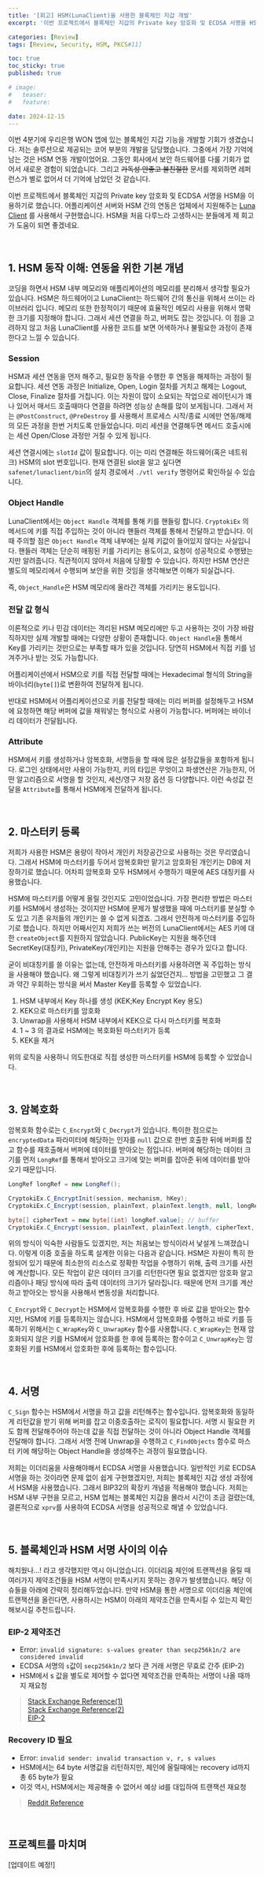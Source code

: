 ```yaml
---
title: '[회고] HSM(LunaClient)을 사용한 블록체인 지갑 개발'
excerpt: '이번 프로젝트에서 블록체인 지갑의 Private key 암호화 및 ECDSA 서명을 HSM을 이용하기로 했습니다. 어플리케이션 서버와 HSM 간의 연동은 업체에서 지원해주는 Luna Client 를 사용해서 구현했습니다.'

categories: [Review]
tags: [Review, Security, HSM, PKCS#11]

toc: true
toc_sticky: true
published: true

# image:
#   teaser:
#   feature: 

date: 2024-12-15
---
```


이번 4분기에 우리은행 WON 앱에 있는 블록체인 지갑 기능을 개발할 기회가 생겼습니다. 저는 솔루션으로 제공되는 코어 부분의 개발을 담당했습니다.
그중에서 가장 기억에 남는 것은 HSM 연동 개발이었어요. 그동안 회사에서 보안 하드웨어를 다룰 기회가 없어서 새로운 경험이 되었습니다.
그리고 ~~가독성 안좋고 불친절한~~ 문서를 제외하면 레퍼런스가 별로 없어서 더 기억에 남았던 것 같습니다.

이번 프로젝트에서 블록체인 지갑의 Private key 암호화 및 ECDSA 서명을 HSM을 이용하기로 했습니다.
어플리케이션 서버와 HSM 간의 연동은 업체에서 지원해주는 <u>Luna Client</u> 를 사용해서 구현했습니다. HSM을 처음 다루느라 고생하시는 분들에게 제 회고가 도움이 되면 좋겠네요.

<br>

## 1. HSM 동작 이해: 연동을 위한 기본 개념

코딩을 하면서 HSM 내부 메모리와 애플리케이션의 메모리를 분리해서 생각할 필요가 있습니다. HSM은 하드웨어이고 LunaClient는 하드웨어 간의 통신을 위해서 쓰이는 라이브러리 입니다. 메모리 또한 한정적이기 때문에 효율적인 메모리 사용을 위해서 명확한 크기를 지정해야 합니다. 그래서 세션 연결을 하고, 버퍼도 잡는 것입니다. 이 점을 고려하지 않고 처음 LunaClient를 사용한 코드를 보면 어색하거나 불필요한 과정이 존재한다고 느낄 수 있습니다.

### Session  
HSM과 세션 연동을 먼저 해주고, 필요한 동작을 수행한 후 연동을 해제하는 과정이 필요합니다.
세션 연동 과정은 Initialize, Open, Login 절차를 거치고 해제는 Logout, Close, Finalize 절차를 거칩니다. 이는 자원이 많이 소요되는 작업으로 레이턴시가 꽤나 있어서 매서드 호출때마다 연결을 하려면 성능상 손해를 많이 보게됩니다. 그래서 저는 `@PostConstruct`, `@PreDestroy` 를 사용해서 프로세스 시작/종료 시에만 연동/해제의 모든 과정을 한번 거치도록 만들었습니다. 미리 세션을 연결해두면 메서드 호출시에는 세션 Open/Close 과정만 거칠 수 있게 됩니다.

세션 연결시에는 `slotId` 값이 필요합니다. 이는 미리 연결해둔 하드웨어(혹은 네트워크) HSM의 slot 번호입니다. 현재 연결된 slot을 알고 싶다면 `safenet/lunaclient/bin`의 설치 경로에서 `./vtl verify` 명령어로 확인하실 수 있습니다. 

### Object Handle
LunaClient에서는 `Object Handle` 객체를 통해 키를 핸들링 합니다. `CryptokiEx` 의 메서드에 키를 직접 주입하는 것이 아니라 핸들러 객체를 통해서 전달하고 받습니다. 이때 주의할 점은 `Object Handle` 객체 내부에는 실제 키값이 들어있지 않다는 사실입니다. 핸들러 객체는 단순히 매핑된 키를 가리키는 용도이고, 요청이 성공적으로 수행됐는지만 알려줍니다. 직관적이지 않아서 처음에 당황할 수 있습니다. 하지만 HSM 연산은 별도의 메모리에서 수행되며 보안을 위한 것임을 생각해보면 이해가 되실겁니다.  

즉, `Object_Handle`은 HSM 메모리에 올라간 객체를 가리키는 용도입니다. 


### 전달 값 형식
이론적으로 키나 민감 데이터는 격리된 HSM 메모리에만 두고 사용하는 것이 가장 바람직하지만 실제 개발할 때에는 다양한 상황이 존재합니다. `Object Handle`을 통해서 Key를 가리키는 것만으로는 부족할 때가 있을 것입니다. 당연히 HSM에서 직접 키를 넘겨주거나 받는 것도 가능합니다.

어플리케이션에서 HSM으로 키를 직접 전달할 때에는 Hexadecimal 형식의 String을 바이너리(`byte[]`)로 변환하여 전달하게 됩니다.

반대로 HSM에서 어플리케이션으로 키를 전달할 때에는 미리 버퍼를 설정해두고 HSM에 요청하면 해당 버퍼에 값을 채워넣는 형식으로 사용이 가능합니다. 버퍼에는 바이너리 데이터가 전달됩니다.

### Attribute 
HSM에서 키를 생성하거나 암복호화, 서명등을 할 때에 많은 설정값들을 포함하게 됩니다. 
로그인 상태에서만 사용이 가능한지, 키의 타입은 무엇이고 파생연산은 가능한지, 어떤 알고리즘으로 서명을 할 것인지, 세션/영구 저장 옵션 등 다양합니다. 이런 속성값 전달을 `Attribute`를 통해서 HSM에게 전달하게 됩니다.

<br>

## 2. 마스터키 등록

저희가 사용한 HSM은 용량이 작아서 개인키 저장공간으로 사용하는 것은 무리였습니다. 그래서 HSM에 마스터키를 두어서 암복호화만 맡기고 암호화된 개인키는 DB에 저장하기로 했습니다. 어차피 암복호화 모두 HSM에서 수행하기 때문에 AES 대칭키를 사용했습니다.

HSM에 마스터키를 어떻게 올릴 것인지도 고민이었습니다. 가장 편리한 방법은 마스터키를 HSM에서 생성하는 것이지만 HSM에 문제가 발생했을 때에 마스터키를 분실할 수도 있고 기존 유저들의 개인키는 쓸 수 없게 되겠죠. 그래서 안전하게 마스터키를 주입하기로 했습니다. 하지만 어째서인지 저희가 쓰는 버전의 LunaClient에서는 AES 키에 대한 `createObject`를 지원하지 않았습니다. PublicKey는 지원을 해주던데 SecretKey(대칭키), PrivateKey(개인키)는 지원을 안해주는 경우가 있다고 합니다.   

굳이 비대칭키를 쓸 이유는 없는데, 안전하게 마스터키를 사용하려면 꼭 주입하는 방식을 사용해야 했습니다. 왜 그렇게 비대칭키가 쓰기 싫었던건지... 방법을 고민했고 그 결과 약간 우회하는 방식을 써서 Master Key를 등록할 수 있었습니다. 

1. HSM 내부에서 Key 하나를 생성 (KEK;Key Encrypt Key 용도)
2. KEK으로 마스터키를 암호화
3. Unwrap을 사용해서 HSM 내부에서 KEK으로 다시 마스터키를 복호화
4. 1 ~ 3 의 결과로 HSM에는 복호화된 마스터키가 등록
5. KEK을 제거

위의 로직을 사용하니 의도한대로 직접 생성한 마스터키를 HSM에 등록할 수 있었습니다.

<br>

## 3. 암복호화

암복호화 함수로는 `C_Encrypt`와 `C_Decrypt`가 있습니다. 특이한 점으로는 `encryptedData` 파라미터에 해당하는 인자를 `null` 값으로 한번 호출한 뒤에 버퍼를 잡고 함수를 재호출해서 버퍼에 데이터를 받아오는 점입니다. 버퍼에 해당하는 데이터 크기를 먼저 `LongRef`를 통해서 받아오고 크기에 맞는 버퍼를 잡아준 뒤에 데이터를 받아오기 때문입니다.

```java
LongRef longRef = new LongRef();

CryptokiEx.C_EncryptInit(session, mechanism, hKey);
CryptokiEx.C_Encrypt(session, plainText, plainText.length, null, longRef);

byte[] cipherText = new byte[(int) longRef.value]; // buffer
CryptokiEx.C_Encrypt(session, plainText, plainText.length, cipherText, longRef);
```

위의 방식이 익숙한 사람들도 있겠지만, 저는 처음보는 방식이라서 낯설게 느껴졌습니다.
이렇게 이중 호출을 하도록 설계한 이유는 다음과 같습니다. HSM은 자원이 특히 한정되어 있기 때문에 최소한의 리소스로 정확한 작업을 수행하기 위해, 출력 크기를 사전에 계산합니다. 모든 작업이 같은 데이터 크기를 리턴한다면 필요 없겠지만 암호화 알고리즘이나 패딩 방식에 따라 출력 데이터의 크기가 달라집니다. 때문에 먼저 크기를 계산하고 받아오는 방식을 사용해서 변동성을 처리합니다.


`C_Encrypt`와 `C_Decrypt`는 HSM에서 암복호화를 수행한 후 바로 값을 받아오는 함수지만, HSM에 키를 등록하지는 않습니다. HSM에서 암복호화를 수행하고 바로 키를 등록하기 위해서는 `C_WrapKey`와 `C_UnwrapKey` 함수를 사용합니다. `C_WrapKey`는 현재 암호화되지 않은 키를 HSM에서 암호화를 한 후에 등록하는 함수이고 `C_UnwrapKey`는 암호화된 키를 HSM에서 암호화한 후에 등록하는 함수입니다.

<br>

## 4. 서명

`C_Sign` 함수는 HSM에서 서명을 하고 값을 리턴해주는 함수입니다. 암복호화와 동일하게 리턴값을 받기 위해 버퍼를 잡고 이중호출하는 로직이 필요합니다. 서명 시 필요한 키도 함께 전달해주어야 하는데 값을 직접 전달하는 것이 아니라 Object Handle 객체를 전달해야 합니다. 그래서 서명 전에 Unwrap을 수행하고 `C_FindObjects` 함수로 마스터 키에 해당하는 Object Handle을 생성해주는 과정이 필요했습니다. 

저희는 이더리움을 사용해야해서 ECDSA 서명을 사용했습니다. 일반적인 키로 ECDSA 서명을 하는 것이라면 문제 없이 쉽게 구현했겠지만, 저희는 블록체인 지갑 생성 과정에서 HSM을 사용했습니다. 그래서 BIP32의 확장키 개념을 적용해야 했습니다. 저희는 HSM 내부 구현을 모르고, HSM 업체는 블록체인 지갑을 몰라서 시간이 조금 걸렸는데, 결론적으로 `xprv`를 사용하여 ECDSA 서명을 성공적으로 해낼 수 있었습니다.

<br>

## 5. 블록체인과 HSM 서명 사이의 이슈

해치웠나...! 라고 생각했지만 역시 아니었습니다. 
이더리움 체인에 트랜젝션을 올릴 때 여러가지 제약조건들을 HSM 서명이 만족시키지 못하는 경우가 발생했습니다. 
해당 이슈들을 아래에 간략히 정리해두었습니다. 만약 HSM을 통한 서명으로 이더리움 체인에 트랜잭션을 올린다면, 사용하시는 HSM이 아래의 제약조건을 만족시킬 수 있는지 확인해보시길 추천드립니다.


### EIP-2 제약조건

- Error: `invalid signature: s-values greater than secp256k1n/2 are considered invalid`
- ECDSA 서명의 `s`값이 `secp256k1n/2` 보다 큰 거래 서명은 무효로 간주 (EIP-2)
- HSM에서 s 값을 별도로 제어할 수 없다면 제약조건을 만족하는 서명이 나올 때까지 재요청

> [Stack Exchange Reference(1)](https://ethereum.stackexchange.com/questions/55245/why-is-s-in-transaction-signature-limited-to-n-21)  
> [Stack Exchange Reference(2)](https://ethereum.stackexchange.com/questions/73192/using-aws-cloudhsm-to-sign-transactions?noredirect=1&lq=1)  
> [EIP-2](https://eips.ethereum.org/EIPS/eip-2)


### Recovery ID 필요

- Error: `invalid sender: invalid transaction v, r, s values`
- HSM에서는 64 byte 서명값을 리턴하지만, 체인에 올릴때에는 recovery id까지 총 65 byte가 필요
- 이것 역시, HSM에서는 제공해줄 수 없어서 예상 id를 대입하여 트랜잭션 재요청

> [Reddit Reference](https://www.reddit.com/r/ethereum/comments/1ewcdcb/help_needed_ethereum_hsm_integration_resulting_in/)

<br>

## 프로젝트를 마치며

[업데이트 예정!]